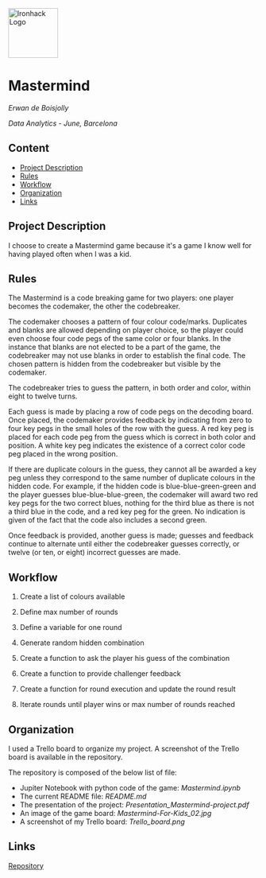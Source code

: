 <img src="https://bit.ly/2VnXWr2" alt="Ironhack Logo" width="100"/>

# Mastermind
*Erwan de Boisjolly*

*Data Analytics - June, Barcelona*

## Content
- [Project Description](#project-description)
- [Rules](#rules)
- [Workflow](#workflow)
- [Organization](#organization)
- [Links](#links)

## Project Description
I choose to create a Mastermind game because it's a game I know well for having played often when I was a kid.

## Rules
The Mastermind is a code breaking game for two players: one player becomes the codemaker, the other the codebreaker.

The codemaker chooses a pattern of four colour code/marks. Duplicates and blanks are allowed depending on player choice, so the player could even choose four code pegs of the same color or four blanks. In the instance that blanks are not elected to be a part of the game, the codebreaker may not use blanks in order to establish the final code. The chosen pattern is hidden from the codebreaker but visible by the codemaker.

The codebreaker tries to guess the pattern, in both order and color, within eight to twelve turns.

Each guess is made by placing a row of code pegs on the decoding board. Once placed, the codemaker provides feedback by indicating from zero to four key pegs in the small holes of the row with the guess. A red key peg is placed for each code peg from the guess which is correct in both color and position. A white key peg indicates the existence of a correct color code peg placed in the wrong position.

If there are duplicate colours in the guess, they cannot all be awarded a key peg unless they correspond to the same number of duplicate colours in the hidden code. For example, if the hidden code is blue-blue-green-green and the player guesses blue-blue-blue-green, the codemaker will award two red key pegs for the two correct blues, nothing for the third blue as there is not a third blue in the code, and a red key peg for the green. No indication is given of the fact that the code also includes a second green.

Once feedback is provided, another guess is made; guesses and feedback continue to alternate until either the codebreaker guesses correctly, or twelve (or ten, or eight) incorrect guesses are made.

## Workflow
1. Create a list of colours available

2. Define max number of rounds

3. Define a variable for one round

4. Generate random hidden combination

5. Create a function to ask the player his guess of the combination

6. Create a function to provide challenger feedback

7. Create a function for round execution and update the round result

8. Iterate rounds until player wins or max number of rounds reached

## Organization
I used a Trello board to organize my project. A screenshot of the Trello board is available in the repository.

The repository is composed of the below list of file:

- Jupiter Notebook with python code of the game: *Mastermind.ipynb*
- The current README file: *README.md*
- The presentation of the project: *Presentation_Mastermind-project.pdf*
- An image of the game board: *Mastermind-For-Kids_02.jpg*
- A screenshot of my Trello board: *Trello_board.png*

## Links


[Repository](https://github.com/ErwanDB/Project-Week-1-Build-Your-Own-Game.git)  